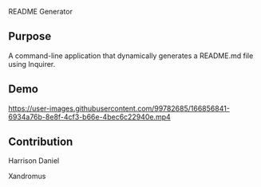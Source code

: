 README Generator 


## Purpose

A command-line application that dynamically generates a README.md file using Inquirer.

## Demo
https://user-images.githubusercontent.com/99782685/166856841-6934a76b-8e8f-4cf3-b66e-4bec6c22940e.mp4

## Contribution

Harrison Daniel

Xandromus



